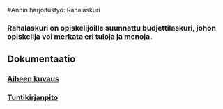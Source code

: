 #Annin harjoitustyö: Rahalaskuri

### Rahalaskuri on opiskelijoille suunnattu budjettilaskuri, johon opiskelija voi merkata eri tuloja ja menoja.

## Dokumentaatio

### [Aiheen kuvaus](dokumentaatio/aiheenKuvausJaRakenne.md)
### [Tuntikirjanpito](dokumentaatio/tuntikirjanpito.md)
